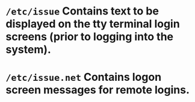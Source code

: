 # `/etc/issue` Contains text to be displayed on the tty terminal login screens (prior to logging into the system).

# `/etc/issue.net`  Contains logon screen messages for remote logins.
